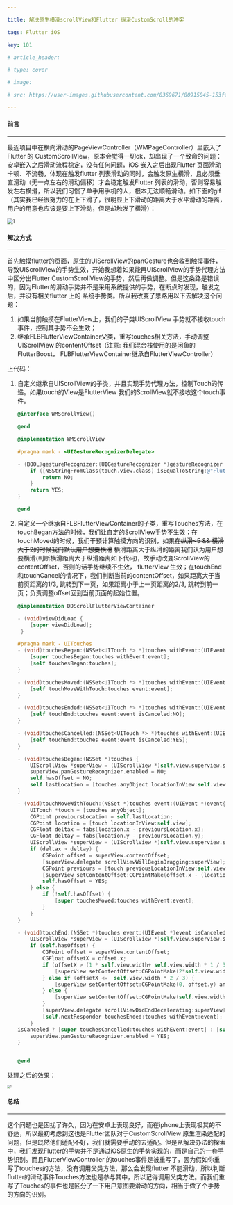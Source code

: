```yaml
---

title: 解决原生横滑scrollView和Flutter 纵滑CustomScroll的冲突

tags: Flutter iOS 

key: 101

# article_header:

# type: cover

# image:

# src: https://user-images.githubusercontent.com/8369671/80915045-153ff780-8d82-11ea-9acf-6ccbf2b05d9d.png

---
```


#### 前言

----

最近项目中在横向滑动的PageViewController（WMPageController）里嵌入了Flutter 的 CustomScrollView，原本会觉得一切ok，却出现了一个致命的问题：安卓嵌入之后滑动流程稳定，没有任何问题，iOS 嵌入之后出现Flutter 页面滑动卡顿、不流畅，体现在触发flutter 列表滑动的同时，会触发原生横滑，且必须垂直滑动（无一点左右的滑动偏移）才会稳定触发Flutter 列表的滑动，否则容易触发左右横滑，所以我们习惯了单手用手机的人，根本无法顺畅滑动。如下面的gif（其实我已经很努力的在上下滑了，很明显上下滑动的距离大于水平滑动的距离，用户的用意也应该是要上下滑动，但是却触发了横滑）：

<img src="https://upload-images.jianshu.io/upload_images/1789706-053b62962bcf93b3.png?imageMogr2/auto-orient/strip" alt="1" style="zoom:80%;" />

#### 解决方式

------

首先触摸flutter的页面，原生的UIScrollView的panGesture也会收到触摸事件，导致UIScrollView的手势生效，开始我想着如果能再UIScrollView的手势代理方法中区分出Flutter CustomScrollView的手势，然后再做调整。但是这条路是错误的，因为Flutter的滑动手势并不是采用系统提供的手势，在断点时发现，触发之后，并没有相关flutter 上的 系统手势类。所以我改变了思路用以下去解决这个问题：

1. 如果当前触摸在FlutterView上，我们的子类UIScrollView 手势就不接收touch事件，控制其手势不会生效；
2. 继承FLBFlutterViewContainer父类，重写touches相关方法，手动调整UIScrollView 的contentOffset（注意: 我们混合栈使用的是闲鱼的FlutterBoost， FLBFlutterViewContainer继承自FlutterViewController）

上代码：

1. 自定义继承自UIScrollView的子类，并且实现手势代理方法，控制Touch的传递。如果touch的View是FlutterView 我们的ScrollView就不接收这个touch事件。

   ```objective-c
   @interface WMScrollView()
   
   @end
   
   @implementation WMScrollView
   
   #pragma mark - <UIGestureRecognizerDelegate>
   
   - (BOOL)gestureRecognizer:(UIGestureRecognizer *)gestureRecognizer shouldReceiveTouch:(UITouch *)touch {
       if ([NSStringFromClass(touch.view.class) isEqualToString:@"FlutterView"]) {
           return NO;
       }
       return YES;
   }
   
   @end
   ```

   

 2. 自定义一个继承自FLBFlutterViewContainer的子类，重写Touches方法，在touchBegan方法的时候，我们让自定的ScrollView手势不生效；在touchMoved的时候，我们干预计算触摸方向的识别，如果~~在纵滑<5 && 横滑大于2的时候我们默认用户想要横滑~~ 横滑距离大于纵滑的距离我们认为用户想要横滑(判断横滑距离大于纵滑距离如下代码)，故手动改变ScrollView的contentOffset，否则的话手势继续不生效， flutterView 生效；在touchEnd和touchCancel的情况下，我们判断当前的contentOffset，如果距离大于当前页距离的1/3, 跳转到下一页，如果距离小于上一页距离的2/3, 跳转到前一页；负责调整offset回到当前页面的起始位置。

    ```objective-c
    @implementation DDScrollFlutterViewContainer
    
    - (void)viewDidLoad {
        [super viewDidLoad];
     }
    
    #pragma mark - UITouches
    - (void)touchesBegan:(NSSet<UITouch *> *)touches withEvent:(UIEvent *)event {
        [super touchesBegan:touches withEvent:event];
        [self touchesBegan:touches];
    }
    
    - (void)touchesMoved:(NSSet<UITouch *> *)touches withEvent:(UIEvent *)event {
        [self touchMoveWithTouch:touches event:event];
    }
    
    - (void)touchesEnded:(NSSet<UITouch *> *)touches withEvent:(UIEvent *)event {
        [self touchEnd:touches event:event isCanceled:NO];
    }
    
    - (void)touchesCancelled:(NSSet<UITouch *> *)touches withEvent:(UIEvent *)event {
        [self touchEnd:touches event:event isCanceled:YES];
    }
    
    - (void)touchesBegan:(NSSet *)touches {
        UIScrollView *superView = (UIScrollView *)self.view.superview.superview;
        superView.panGestureRecognizer.enabled = NO;
        self.hasOffset = NO;
        self.lastLocation = [touches.anyObject locationInView:self.view];
    }
    
    - (void)touchMoveWithTouch:(NSSet *)touches event:(UIEvent *)event{
        UITouch *touch = [touches anyObject];
        CGPoint previoursLocation = self.lastLocation;
        CGPoint location = [touch locationInView:self.view];
        CGFloat deltax = fabs(location.x - previoursLocation.x);
        CGFloat deltay = fabs(location.y - previoursLocation.y);
        UIScrollView *superView = (UIScrollView *)self.view.superview.superview;
        if (deltax > deltay) {
            CGPoint offset = superView.contentOffset;
            [superView.delegate scrollViewWillBeginDragging:superView];
            CGPoint previours = [touch previousLocationInView:self.view];
            [superView setContentOffset:CGPointMake(offset.x - (location.x - previours.x), offset.y)];
            self.hasOffset = YES;
        } else {
            if (!self.hasOffset) {
                [super touchesMoved:touches withEvent:event];
            }
        }
    }
    
    - (void)touchEnd:(NSSet *)touches event:(UIEvent *)event isCanceled:(BOOL)isCanceled {
        UIScrollView *superView = (UIScrollView *)self.view.superview.superview;
        if (self.hasOffset) {
            CGPoint offset = superView.contentOffset;
            CGFloat offsetX = offset.x;
            if (offsetX > (1 * self.view.width+ self.view.width * 1 / 3)) {
                [superView setContentOffset:CGPointMake(2*self.view.width, offset.y) animated:YES];
            } else if (offsetX <=  self.view.width * 2 / 3) {
                [superView setContentOffset:CGPointMake(0, offset.y) animated:YES];
            } else {
                [superView setContentOffset:CGPointMake(self.view.width, offset.y) animated:YES];
            }
            [superView.delegate scrollViewDidEndDecelerating:superView];
            [self.nextResponder touchesEnded:touches withEvent:event];
        }
    isCanceled ? [super touchesCancelled:touches withEvent:event] : [super touchesEnded:touches withEvent:event];
        superView.panGestureRecognizer.enabled = YES;
    }
    
    
    @end
    ```
    
    

处理之后的效果：

<img src="https://upload-images.jianshu.io/upload_images/1789706-ad3c670a61f4c292.gif?imageMogr2/auto-orient/strip" alt="2" style="zoom:40%;" />

#### 总结

-----

这个问题也是困扰了许久，因为在安卓上表现良好，而在iphone上表现极其的不舒适，所以最初考虑到这也是Flutter团队对于CustomScrollView 原生渲染适配的问题，但是既然他们适配不好，我们就需要手动的去适配。但是从解决办法的探索中，我们发现Flutter的手势并不是通过iOS原生的手势实现的，而是自己的一套手势识别。而且FlutterViewController 的touches事件是被重写了，因为假如你重写了touches的方法，没有调用父类方法，那么会发现flutter 不能滑动，所以判断flutter的滑动事件Touches方法也是参与其中，所以记得调用父类方法。而我们重写了Touches的事件也是区分了一下用户意图要滑动的方向，相当于做了个手势的方向的识别。
